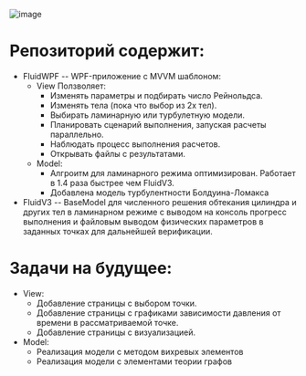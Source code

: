 ![image](https://github.com/appodsvirov/Fluid/assets/63250784/d957f60b-641a-4179-93c3-e61f6b748d8c)


# Репозиторий содержит: 
- FluidWPF -- WPF-приложение с MVVM шаблоном:
  - View Ползволяет:
    - Изменять параметры и подбирать число Рейнольдса.
    - Изменять тела (пока что выбор из 2х тел).
    - Выбирать ламинарную или турбулетную модели.
    - Планировать сценарий выполнения, запуская расчеты параллельно.
    - Наблюдать процесс выполнения расчетов.
    - Открывать файлы с результатами.
  - Model:
    - Алгроитм для ламинарного режима оптимизирован. Работает в 1.4 раза быстрее чем FluidV3.
    - Добавлена модель турбулентности Болдуина-Ломакса
- FluidV3 -- BaseModel для численного решения обтекания цилиндра и других тел в ламинарном режиме с выводом на консоль прогресс выполнения и файловым выводом физических параметров в заданных точках для дальнейшей верификации.
# Задачи на будущее: 
- View:
  - Добавление страницы с выбором точки.
  - Добавление страницы с графиками зависимости давления от времени в рассматриваемой точке.
  - Добавление страницы с визуализацией.
- Model:
  - Реализация модели с методом вихревых элементов
  - Реализация модели с элементами теории графов
